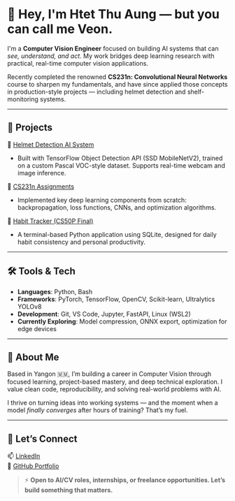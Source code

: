 # 👋 Hey, I'm Htet Thu Aung — but you can call me Veon.

I'm a **Computer Vision Engineer** focused on building AI systems that can *see, understand, and act*. My work bridges deep learning research with practical, real-time computer vision applications.

Recently completed the renowned **CS231n: Convolutional Neural Networks** course to sharpen my fundamentals, and have since applied those concepts in production-style projects — including helmet detection and shelf-monitoring systems.

---

## 🚀 Projects

🔹 [Helmet Detection AI System](https://github.com/Htet-ThuAung/HelmetDetectionProject)  
- Built with TensorFlow Object Detection API (SSD MobileNetV2), trained on a custom Pascal VOC-style dataset. Supports real-time webcam and image inference.

🔹 [CS231n Assignments](https://github.com/Htet-ThuAung/cs231n-assignments)  
- Implemented key deep learning components from scratch: backpropagation, loss functions, CNNs, and optimization algorithms.

🔹 [Habit Tracker (CS50P Final)](https://github.com/Htet-ThuAung/HabitTracker)  
- A terminal-based Python application using SQLite, designed for daily habit consistency and personal productivity.

---

## 🛠️ Tools & Tech

- **Languages**: Python, Bash  
- **Frameworks**: PyTorch, TensorFlow, OpenCV, Scikit-learn, Ultralytics YOLOv8  
- **Development**: Git, VS Code, Jupyter, FastAPI, Linux (WSL2)  
- **Currently Exploring**: Model compression, ONNX export, optimization for edge devices

---

## 🧠 About Me

Based in Yangon 🇲🇲, I’m building a career in Computer Vision through focused learning, project-based mastery, and deep technical exploration. I value clean code, reproducibility, and solving real-world problems with AI.

I thrive on turning ideas into working systems — and the moment when a model *finally converges* after hours of training? That’s my fuel.

---

## 🤝 Let’s Connect

📫 [LinkedIn](https://www.linkedin.com/in/htetthuaung/)  
📂 [GitHub Portfolio](https://github.com/Htet-ThuAung)

> ⚡ **Open to AI/CV roles, internships, or freelance opportunities. Let’s build something that matters.**
